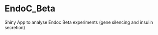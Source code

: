 EndoC_Beta
==========

Shiny App to analyse Endoc Beta experiments (gene silencing and insulin secretion)
